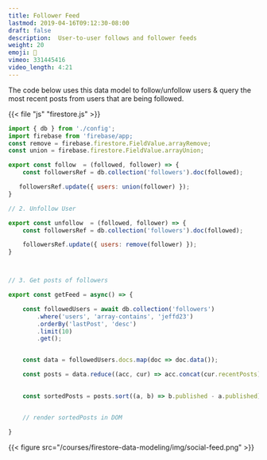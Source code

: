 ```yaml
---
title: Follower Feed 
lastmod: 2019-04-16T09:12:30-08:00
draft: false
description:  User-to-user follows and follower feeds 
weight: 20
emoji: 🎁
vimeo: 331445416
video_length: 4:21
---
```


The code below uses this data model to follow/unfollow users & query the most recent posts from users that are being followed. 

{{< file "js" "firestore.js" >}}
```js
import { db } from './config';
import firebase from 'firebase/app;
const remove = firebase.firestore.FieldValue.arrayRemove;
const union = firebase.firestore.FieldValue.arrayUnion;

export const follow  = (followed, follower) => {
    const followersRef = db.collection('followers').doc(followed);

   followersRef.update({ users: union(follower) });
}

// 2. Unfollow User

export const unfollow  = (followed, follower) => {
    const followersRef = db.collection('followers').doc(followed);

    followersRef.update({ users: remove(follower) });
}



// 3. Get posts of followers

export const getFeed = async() => {

    const followedUsers = await db.collection('followers')
        .where('users', 'array-contains', 'jeffd23')
        .orderBy('lastPost', 'desc')
        .limit(10)
        .get();


    const data = followedUsers.docs.map(doc => doc.data());

    const posts = data.reduce((acc, cur) => acc.concat(cur.recentPosts), []);
 

    const sortedPosts = posts.sort((a, b) => b.published - a.published)


    // render sortedPosts in DOM

}
```


{{< figure src="/courses/firestore-data-modeling/img/social-feed.png" >}}